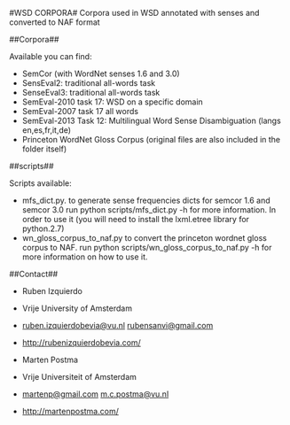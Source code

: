 #WSD CORPORA#
Corpora used in WSD annotated with senses and converted to NAF format

##Corpora##

Available you can find:

* SemCor (with WordNet senses 1.6 and 3.0)
* SensEval2: traditional all-words task
* SenseEval3: traditional all-words task
* SemEval-2010 task 17: WSD on a specific domain
* SemEval-2007 task 17 all words
* SemEval-2013 Task 12: Multilingual Word Sense Disambiguation (langs en,es,fr,it,de)
* Princeton WordNet Gloss Corpus (original files are also included in the folder itself)

##scripts##

Scripts available:

* mfs_dict.py. to generate sense frequencies dicts for semcor 1.6 and semcor 3.0 run python scripts/mfs_dict.py -h for more information. In order to use it (you will need to install the lxml.etree library for python.2.7)
* wn_gloss_corpus_to_naf.py to convert the princeton wordnet gloss corpus to NAF. run python scripts/wn_gloss_corpus_to_naf.py -h for more information on how to use it.

##Contact##
* Ruben Izquierdo
* Vrije University of Amsterdam
* ruben.izquierdobevia@vu.nl  rubensanvi@gmail.com
* http://rubenizquierdobevia.com/

* Marten Postma
* Vrije Universiteit of Amsterdam
* martenp@gmail.com m.c.postma@vu.nl
* http://martenpostma.com/